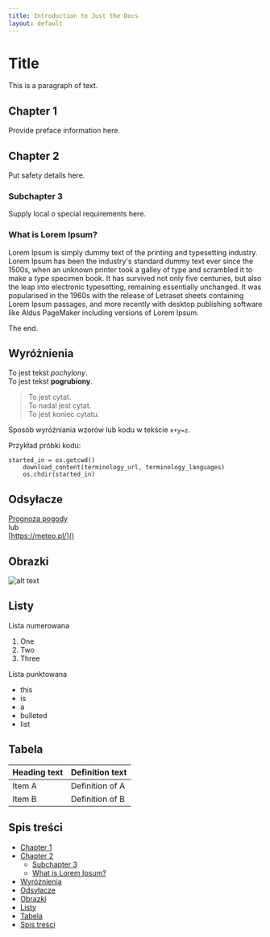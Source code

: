 ```yaml
---
title: Introduction to Just the Docs
layout: default
---
```


# Title <!-- omit in toc -->

<!-- to jest komentarz, ale może być czytany przez VSC i rozszerzenia jako działanie -->

This is a paragraph of text.

## Chapter 1

Provide preface information here.

## Chapter 2

Put safety details here.

### Subchapter 3

Supply local o special requirements here.

### What is Lorem Ipsum?

Lorem Ipsum is simply dummy text of the printing and typesetting industry.  
Lorem Ipsum has been the industry's standard dummy text ever since the 1500s, when an unknown printer took a galley of type and scrambled it to make a type specimen book. It has survived not only five centuries, but also the leap into electronic typesetting, remaining essentially unchanged. It was popularised in the 1960s with the release of Letraset sheets containing Lorem Ipsum passages, and more recently with desktop publishing software like Aldus PageMaker including versions of Lorem Ipsum.

The end.

<!-- Zbiór komend: https://www.markdownguide.org/cheat-sheet/ -->

## Wyróżnienia

To jest tekst *pochylony*.  
To jest tekst **pogrubiony**.

> To jest cytat.  
To nadal jest cytat.  
To jest koniec cytatu.

Sposób wyróżniania wzorów lub kodu w tekście `x+y=z`.

Przykład próbki kodu:
```
started_in = os.getcwd()
    download_content(terminology_url, terminology_languages)
    os.chdir(started_in)
```

## Odsyłacze

[Prognoza pogody](https://meteo.pl/)  
lub  
[https://meteo.pl/]()

## Obrazki

![alt text](../images/IMG_E8070.JPG)

## Listy

Lista numerowana

1. One
2. Two
3. Three

Lista punktowana

- this
- is
- a
- bulleted
- list

## Tabela

| Heading text | Definition text |
| ------------ | --------------- |
| Item A       | Definition of A |
| Item B       | Definition of B |

## Spis treści

- [Chapter 1](#chapter-1)
- [Chapter 2](#chapter-2)
  - [Subchapter 3](#subchapter-3)
  - [What is Lorem Ipsum?](#what-is-lorem-ipsum)
- [Wyróżnienia](#wyróżnienia)
- [Odsyłacze](#odsyłacze)
- [Obrazki](#obrazki)
- [Listy](#listy)
- [Tabela](#tabela)
- [Spis treści](#spis-treści)
